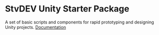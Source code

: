 # StvDEV Unity Starter Package
A set of basic scripts and components for rapid prototyping and designing Unity projects.
[Documentation](https://docs.stvdev.pro/StvDEV/index.html)
